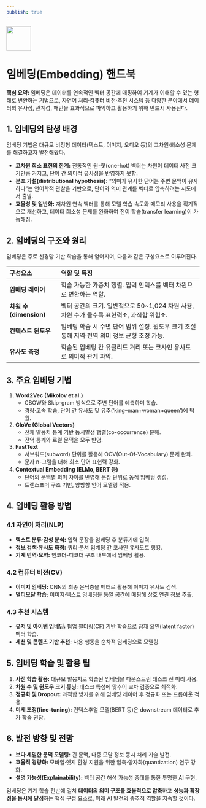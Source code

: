 ```yaml
---
publish: true
---
```


<img src="https://r2cdn.perplexity.ai/pplx-full-logo-primary-dark%402x.png" style="height:64px;margin-right:32px"/>

# 임베딩(Embedding) 핸드북

**핵심 요약:**
임베딩은 데이터를 연속적인 벡터 공간에 매핑하여 기계가 이해할 수 있는 형태로 변환하는 기법으로, 자연어 처리·컴퓨터 비전·추천 시스템 등 다양한 분야에서 데이터의 유사성, 관계성, 패턴을 효과적으로 파악하고 활용하기 위해 반드시 사용된다.

## 1. 임베딩의 탄생 배경

임베딩 기법은 대규모 비정형 데이터(텍스트, 이미지, 오디오 등)의 고차원·희소성 문제를 해결하고자 발전해왔다.

- **고차원 희소 표현의 한계:** 전통적인 원-핫(one-hot) 벡터는 차원이 데이터 사전 크기만큼 커지고, 단어 간 의미적 유사성을 반영하지 못함.
- **분포 가설(distributional hypothesis):** “의미가 유사한 단어는 주변 문맥이 유사하다”는 언어학적 관찰을 기반으로, 단어와 의미 관계를 벡터로 압축하려는 시도에서 출발.
- **효율성 및 일반화:** 저차원 연속 벡터를 통해 모델 학습 속도와 메모리 사용을 획기적으로 개선하고, 데이터 희소성 문제를 완화하여 전이 학습(transfer learning)이 가능해짐.


## 2. 임베딩의 구조와 원리

임베딩은 주로 신경망 기반 학습을 통해 얻어지며, 다음과 같은 구성요소로 이루어진다.


| 구성요소 | 역할 및 특징 |
| :-- | :-- |
| **임베딩 레이어** | 학습 가능한 가중치 행렬. 입력 인덱스를 벡터 차원으로 변환하는 역할. |
| **차원 수(dimension)** | 벡터 공간의 크기. 일반적으로 50~1,024 차원 사용, 차원 수가 클수록 표현력↑, 과적합 위험↑. |
| **컨텍스트 윈도우** | 임베딩 학습 시 주변 단어 범위 설정. 윈도우 크기 조절 통해 지역·전역 의미 정보 균형 조정 가능. |
| **유사도 측정** | 학습된 임베딩 간 유클리드 거리 또는 코사인 유사도로 의미적 관계 파악. |

## 3. 주요 임베딩 기법

1. **Word2Vec (Mikolov et al.)**
    - CBOW와 Skip-gram 방식으로 주변 단어를 예측하며 학습.
    - 경량·고속 학습, 단어 간 유사도 및 유추(‘king–man+woman≈queen’)에 탁월.
2. **GloVe (Global Vectors)**
    - 전체 말뭉치 통계 기반 동시발생 행렬(co-occurrence) 분해.
    - 전역 통계와 로컬 문맥을 모두 반영.
3. **FastText**
    - 서브워드(subword) 단위를 활용해 OOV(Out-Of-Vocabulary) 문제 완화.
    - 문자 n-그램을 더해 희소 단어 표현력 강화.
4. **Contextual Embedding (ELMo, BERT 등)**
    - 단어의 문맥별 의미 차이를 반영해 문장 단위로 동적 임베딩 생성.
    - 트랜스포머 구조 기반, 양방향 언어 모델링 적용.

## 4. 임베딩 활용 방법

### 4.1 자연어 처리(NLP)

- **텍스트 분류·감성 분석:** 입력 문장을 임베딩 후 분류기에 입력.
- **정보 검색·유사도 측정:** 쿼리·문서 임베딩 간 코사인 유사도로 랭킹.
- **기계 번역·요약:** 인코더-디코더 구조 내부에서 임베딩 활용.


### 4.2 컴퓨터 비전(CV)

- **이미지 임베딩:** CNN의 최종 은닉층을 벡터로 활용해 이미지 유사도 검색.
- **멀티모달 학습:** 이미지·텍스트 임베딩을 동일 공간에 매핑해 상호 연관 정보 추출.


### 4.3 추천 시스템

- **유저 및 아이템 임베딩:** 협업 필터링(CF) 기반 학습으로 잠재 요인(latent factor) 벡터 학습.
- **세션 및 콘텐츠 기반 추천:** 사용 행동을 순차적 임베딩으로 모델링.


## 5. 임베딩 학습 및 활용 팁

1. **사전 학습 활용:** 대규모 말뭉치로 학습된 임베딩을 다운스트림 태스크 전 미리 사용.
2. **차원 수 및 윈도우 크기 튜닝:** 태스크 특성에 맞추어 교차 검증으로 최적화.
3. **정규화 및 Dropout:** 과적합 방지를 위해 임베딩 레이어 후 정규화 또는 드롭아웃 적용.
4. **미세 조정(fine-tuning):** 컨텍스추얼 모델(BERT 등)은 downstream 데이터로 추가 학습 권장.

## 6. 발전 방향 및 전망

- **보다 세밀한 문맥 모델링:** 긴 문맥, 다중 모달 정보 동시 처리 기술 발전.
- **효율적 경량화:** 모바일·엣지 환경 지원을 위한 압축·양자화(quantization) 연구 강화.
- **설명 가능성(Explainability):** 벡터 공간 해석 가능성 증대를 통한 투명한 AI 구현.

임베딩은 기계 학습 전반에 걸쳐 **데이터의 의미 구조를 효율적으로 압축**하고 **성능과 확장성을 동시에 달성**하는 핵심 구성 요소로, 미래 AI 발전의 중추적 역할을 지속할 것이다.

